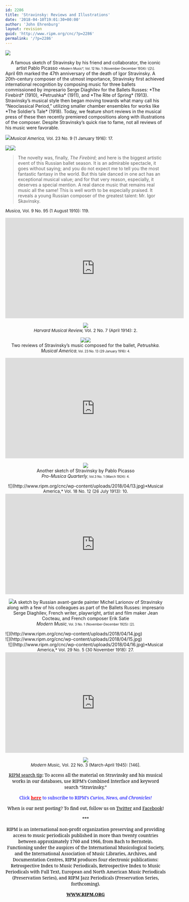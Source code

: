 ```yaml
---
id: 2286
title: 'Stravinsky: Reviews and Illustrations'
date: '2018-04-10T19:01:30+00:00'
author: 'John Ehrenburg'
layout: revision
guid: 'http://www.ripm.org/cnc/?p=2286'
permalink: '/?p=2286'
---
```


![](http://www.ripm.org/cnc/wp-content/uploads/2018/04/2-MMU-vol.-12-no.-1-Nov.-Dec.-1934-2.jpg)

<div style="text-align: center;">A famous sketch of Stravinsky by his friend and collaborator, the iconic artist Pablo Picasso  
<span style="font-size: 70%;">*Modern Music*, Vol. 12 No. 1 (November-December 1934): \[2\].</span></div>April 6th marked the 47th anniversary of the death of Igor Stravinsky. A 20th-century composer of the utmost importance, Stravinsky first achieved international recognition by composing music for three ballets commissioned by impresario Serge Diaghilev for the Ballets Russes: *The Firebird* (1910), *Petrushka* (1911), and *The Rite of Spring* (1913). Stravinsky’s musical style then began moving towards what many call his “Neoclassical Period,” utilizing smaller chamber ensembles for works like *The Soldier’s Tale* (1918). Today, we feature short reviews in the musical press of these then recently premiered compositions along with illustrations of the composer. Despite Stravinsky’s quick rise to fame, not all reviews of his music were favorable.

![](http://www.ripm.org/cnc/wp-content/uploads/2018/04/12.jpg)<span style="font-size: 10pt;">*Musical America,* Vol. 23 No. 9 (1 January 1916): 17.</span>

![](http://www.ripm.org/cnc/wp-content/uploads/2018/04/10-review-5.jpg)![](http://www.ripm.org/cnc/wp-content/uploads/2018/04/11-review-6.jpg)

> The novelty was, finally, *The Firebird*; and here is the biggest artistic event of this Russian ballet season. It is an admirable spectacle, it goes without saying; and you do not expect me to tell you the most fantastic fantasy in the world. But this tale danced in one act has an exceptional musical value; and for that very reason, especially, it deserves a special mention. A real dance music that remains real music all the same! This is well worth to be especially praised. It reveals a young Russian composer of the greatest talent: Mr. Igor Skavinsky.

<span style="font-size: 10pt;">*Musica,* Vol. 9 No. 95 (1 August 1910): 119.</span>

<div style="text-align: center;"><iframe allowfullscreen="allowfullscreen" frameborder="0" height="315" loading="lazy" src="https://www.youtube.com/embed/IrMGqAmjbug?rel=0&start=94&end=757" width="560"><span class="mce_SELRES_start" data-mce-type="bookmark" style="display: inline-block; width: 0px; overflow: hidden; line-height: 0;">﻿</span></iframe>

![](http://www.ripm.org/cnc/wp-content/uploads/2018/04/1-Harvard-Musical-Review-Vol.-2-No-7-april-1914-2.jpg)  
<span style="font-size: 10pt;">*Harvard Musical Review,* Vol. 2 No. 7 (April 1914): 2.</span>

![](http://www.ripm.org/cnc/wp-content/uploads/2018/04/6-review-1.jpg)![](http://www.ripm.org/cnc/wp-content/uploads/2018/04/8-review-3.jpg)  
Two reviews of Stravinsky’s music composed for the ballet, *Petrushka. Musical America*<span style="font-size: 70%;">, Vol. 23 No. 13 (29 January 1916): 4.</span>

</div><div style="text-align: center;"><iframe allowfullscreen="allowfullscreen" frameborder="0" height="315" loading="lazy" src="https://www.youtube.com/embed/QbUcru2CHT4?rel=0&start=16&end=331" width="560"></iframe>

![](http://www.ripm.org/cnc/wp-content/uploads/2018/04/4-PMQ-vol.3-no.-1-mARCH-1924-4.jpg)  
Another sketch of Stravinsky by Pablo Picasso  
*Pro-Musica Quarterly*<span style="font-size: 70%;">, Vol.3 No. 1 (March 1924): 4.</span>

</div><div style="text-align: center;">![](http://www.ripm.org/cnc/wp-content/uploads/2018/04/13.jpg)<span style="font-size: 10pt;">*Musical America,* Vol. 18 No. 12 (26 July 1913): 10.</span></div><div style="text-align: center;"><iframe allowfullscreen="allowfullscreen" frameborder="0" height="315" loading="lazy" src="https://www.youtube.com/embed/jF1OQkHybEQ?rel=0&start=1" width="560"></iframe>

![](http://www.ripm.org/cnc/wp-content/uploads/2018/04/3-MMU-vol.-3-no.-1-nov-dec-1925-2-1024x814.jpg)A sketch by Russian avant-garde painter Michel Larionov of Stravinsky along with a few of his colleagues as part of the Ballets Russes: impresario Serge Diaghilev, French writer, playwright, artist and film maker Jean Cocteau, and French composer Erik Satie  
*Modern Music*<span style="font-size: 70%;">, Vol. 3 No. 1 (November-December 1925): \[2\].</span>

</div><div>![](http://www.ripm.org/cnc/wp-content/uploads/2018/04/14.jpg)</div><div>![](http://www.ripm.org/cnc/wp-content/uploads/2018/04/15.jpg)</div><div style="text-align: center;">![](http://www.ripm.org/cnc/wp-content/uploads/2018/04/16.jpg)<span style="font-size: 10pt;">*Musical America,* Vol. 29 No. 5 (30 November 1918): 27.</span></div><div style="text-align: center;"><iframe allowfullscreen="allowfullscreen" frameborder="0" height="315" loading="lazy" src="https://www.youtube.com/embed/NO2GCH9qlJM?rel=0&start=7" width="560"></iframe>

![](http://www.ripm.org/cnc/wp-content/uploads/2018/04/5-MMU-vol.-22-no.-3-march-april-1945-146.jpg)  
<span style="font-size: 10pt;">*Modern Music,* Vol. 22 No. 3 (March-April 1945): \[146\].</span>

<u><span style="font-family: 'Forum','serif'; color: black;">RIPM search tip</span></u><span style="font-family: 'Forum','serif'; color: black;">: To access all the material on Stravinsky and his musical works in our databases, use RIPM’s Combined Interface and keyword search “Stravinsky.”</span>

<span style="font-family: 'Forum','serif'; color: blue;">Click </span>[**<span style="font-family: 'Forum','serif'; color: red;">here</span>**](http://ripm.org/?page=cncsubscribe)**<span style="font-family: 'Forum','serif'; color: blue;"> </span>**<span style="font-family: 'Forum','serif'; color: blue;">to subscribe to RIPM’s *<span style="font-family: 'Forum','serif';">Curios, News, and Chronicles! </span>*</span>

<span style="font-family: 'Forum','serif'; color: black;">When is our next posting? To find out, follow us on </span>[<span style="font-family: 'Forum','serif'; color: black;">Twitter</span>](https://twitter.com/RIPMCenter)<span style="font-family: 'Forum','serif'; color: black;"> and </span>[<span style="font-family: 'Forum','serif'; color: black;">Facebook</span>](https://www.facebook.com/RIPMCenter/)<span style="font-family: 'Forum','serif'; color: black;">!</span>

<span style="font-family: 'Forum','serif'; color: black;">\*\*\*</span>

<span style="font-family: 'Forum','serif'; color: black;">RIPM is an international non-profit organization preserving and providing access to music periodicals published in more than twenty countries between approximately 1760 and 1966, from Bach to Bernstein. Functioning under the auspices of the International Musicological Society, and the International Association of Music Libraries, Archives, and Documentation Centres, RIPM produces four electronic publications: Retrospective Index to Music Periodicals, Retrospective Index to Music Periodicals with Full Text, European and North American Music Periodicals (Preservation Series), and RIPM Jazz Periodicals (Preservation Series, forthcoming).</span>

[**<span style="font-family: 'Forum','serif'; color: black;">WWW.RIPM.ORG</span>**](http://www.ripm.org/)

</div>